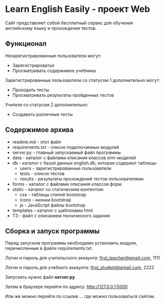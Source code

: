 
# Learn English Easily - проект Web

Сайт представляет собой бесплатный сервис для обучения английскому языку и прохождения тестов.

## Функционал

Незарегистрированные пользователи могут:

- Зарегистрироватья
- Просматривать содержимое учебника

Зарегистрированные пользователи со статусом 1 дополнительно могут:

- Проходить тесты
- Просматривать результаты пройденных тестов

Учителя со статусом 2 дополнительно:

- Создавать различные тесты

## Содержимое архива

- readme.md - этот файл
- requirements.txt - список подключаемых модулей
- server.py - главный запускаемый файл программы
- data - каталог с файлами описания классов orm-моделей
- db - каталог с базой данных english.db, которая содержит таблицы:
  - users - зарегистрированные пользователи
  - tests - список тестов
  - results - результаты прохождений тестов пользователями
- forms - каталог с файлами описания классов форм
- static - каталог со статическим контентом:
  - css - таблицы стилей bootstrap
  - icons - иконки bootstrap
  - js - JavaScript файлы bootstrap
- templates - каталог с шаблонами html
- ТЗ - файл с описанием технического задания

## Сборка и запуск программы

Перед запуском программы необходимо установить модули, перечисленные в файле requirements.txt.

Логин и пароль для учительского аккаунта: first_teacher@email.com, 1111

Логин и пароль для учебного аккаунта: first_student@email.com, 2222

Запускать нужно файл **server.py**. 

Затем в браузере перейти по адресу: http://127.0.0.1:5000

Или же можно перейти по ссылке ... где можно пользоваться сайтом.
